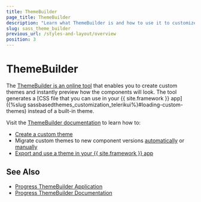 ```yaml
---
title: ThemeBuilder
page_title: ThemeBuilder
description: "Learn what ThemeBuilder is and how to use it to customize the appearance of the {{ site.product }} components in your applications."
slug: sass_theme_builder
previous_url: /styles-and-layout/overview
position: 3
---
```


# ThemeBuilder

The [ThemeBuilder is an online tool](https://themebuilderapp.telerik.com) that enables you to create custom themes and instantly preview how the components will look. The tool generates a [CSS file that you can use in your {{ site.framework }} app]({%slug sassbasedthemes_customization_telerikui%}#loading-custom-themes) instead of a built-in theme.

Visit the [ThemeBuilder documentation](https://docs.telerik.com/themebuilder) to learn how to:

* [Create a custom theme](https://docs.telerik.com/themebuilder/get-started/first-steps-theme-builder)
* Migrate custom themes to new component versions [automatically](https://docs.telerik.com/themebuilder/web-app/automatic-migrations) or [manually](https://docs.telerik.com/themebuilder/web-app/migrating-projects)
* [Export and use a theme in your {{ site.framework }} app](https://docs.telerik.com/themebuilder/exported-package)

## See Also

* [Progress ThemeBuilder Application](https://themebuilderapp.telerik.com)
* [Progress ThemeBuilder Documentation](https://docs.telerik.com/themebuilder)
